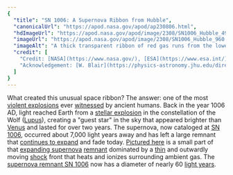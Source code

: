 ```yaml
---
{
  "title": "SN 1006: A Supernova Ribbon from Hubble",
  "canonicalUrl": "https://apod.nasa.gov/apod/ap230806.html",
  "hdImageUrl": "https://apod.nasa.gov/apod/image/2308/SN1006_Hubble_4940.jpg",
  "imageUrl": "https://apod.nasa.gov/apod/image/2308/SN1006_Hubble_960.jpg",
  "imageAlt": "A thick transparent ribbon of red gas runs from the lower left to the upper right. A dark starfield with stars and galaxies surrounds the bright red ribbon. Please see the explanation for more detailed information.",
  "credit": [
    "Credit: [NASA](https://www.nasa.gov/), [ESA](https://www.esa.int/), [Hubble Heritage](https://hubblesite.org/images/hubble-heritage) ([STScI](https://www.stsci.edu/)/[AURA](https://www.aura-astronomy.org/))",
    "Acknowledgement: [W. Blair](https://physics-astronomy.jhu.edu/directory/william-blair/) et al. ([JHU](https://physics-astronomy.jhu.edu/))"
  ]
}
---
```


What created this unusual space ribbon? The answer: one of the most [violent explosions](https://en.wikipedia.org/wiki/Supernova) ever [witnessed](https://www.sadanduseless.com/wp-content/uploads/2018/11/funny-suprised-cat2.jpg) by ancient humans. Back in the year 1006 AD, light reached Earth from a [stellar explosion](https://youtu.be/BukKR_41r9g) in the constellation of the Wolf ([Lupus](https://en.wikipedia.org/wiki/Lupus_(constellation))), creating a "guest star" in the sky that appeared brighter than [Venus](https://apod.nasa.gov/apod/ap230306.html) and lasted for over two years. The supernova, now cataloged at [SN 1006](https://en.wikipedia.org/wiki/SN_1006), occurred about 7,000 light years away and has left a large remnant that [continues to expand](https://en.wikipedia.org/wiki/SN_1006#/media/File:SN_1006_Remnant_Expansion_Comparison.jpeg) and fade today. [Pictured here](https://hubblesite.org/contents/media/images/2008/22/2351-Image.html) is a small part of that [expanding supernova](https://apod.nasa.gov/apod/ap140712.html) [remnant](https://hubblesite.org/contents/news-releases/2008/news-2008-22.html) dominated by a [thin](https://apod.nasa.gov/apod/ap030317.html) and outwardly moving [shock](https://apod.nasa.gov/apod/ap220522.html) front that heats and ionizes surrounding ambient gas. The [supernova remnant SN 1006](https://youtu.be/hAMIqzvpZDc) now has a diameter of nearly 60 [light years](https://spaceplace.nasa.gov/light-year/en/).
